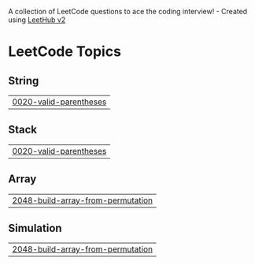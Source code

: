 A collection of LeetCode questions to ace the coding interview! - Created using [LeetHub v2](https://github.com/arunbhardwaj/LeetHub-2.0)
<!---LeetCode Topics Start-->
# LeetCode Topics
## String
|  |
| ------- |
| [0020-valid-parentheses](https://github.com/Songwonseok/CodingTest/tree/master/0020-valid-parentheses) |
## Stack
|  |
| ------- |
| [0020-valid-parentheses](https://github.com/Songwonseok/CodingTest/tree/master/0020-valid-parentheses) |
## Array
|  |
| ------- |
| [2048-build-array-from-permutation](https://github.com/Songwonseok/algorithm-diary/tree/master/2048-build-array-from-permutation) |
## Simulation
|  |
| ------- |
| [2048-build-array-from-permutation](https://github.com/Songwonseok/algorithm-diary/tree/master/2048-build-array-from-permutation) |
<!---LeetCode Topics End-->
